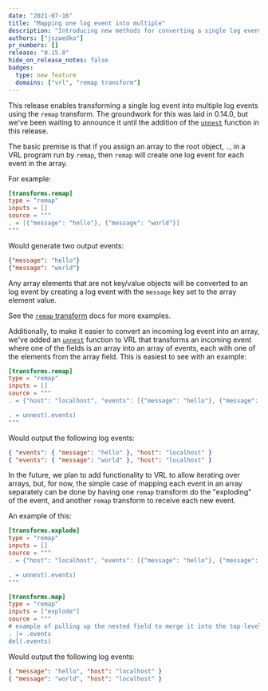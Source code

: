 ```yaml
---
date: "2021-07-16"
title: "Mapping one log event into multiple"
description: "Introducing new methods for converting a single log event into multiple using the `remap` transform"
authors: ["jszwedko"]
pr_numbers: []
release: "0.15.0"
hide_on_release_notes: false
badges:
  type: new feature
  domains: ["vrl", "remap transform"]
---
```


This release enables transforming a single log event into multiple log events using the `remap` transform. The
groundwork for this was laid in 0.14.0, but we've been waiting to announce it until the addition of the
[`unnest`][unnest] function in this release.

The basic premise is that if you assign an array to the root object, `.`, in a VRL program run by `remap`, then `remap`
will create one log event for each event in the array.

For example:

```toml
[transforms.remap]
type = "remap"
inputs = []
source = """
. = [{"message": "hello"}, {"message": "world"}]
"""
```

Would generate two output events:

```json
{"message": "hello"}
{"message": "world"}
```

Any array elements that are not key/value objects will be converted to an log event by creating a log event with the
`message` key set to the array element value.

See the [`remap` transform][remap_multiple] docs for more examples.

Additionally, to make it easier to convert an incoming log event into an array, we've added an [`unnest`][unnest]
function to VRL that transforms an incoming event where one of the fields is an array into an array of events, each with
one of the elements from the array field. This is easiest to see with an example:

```toml
[transforms.remap]
type = "remap"
inputs = []
source = """
. = {"host": "localhost", "events": [{"message": "hello"}, {"message": "world"}]} # to represent the incoming event

. = unnest(.events)
"""
```

Would output the following log events:

```json
{ "events": { "message": "hello" }, "host": "localhost" }
{ "events": { "message": "world" }, "host": "localhost" }
```

In the future, we plan to add functionality to VRL to allow iterating over arrays, but, for now, the simple case of
mapping each event in an array separately can be done by having one `remap` transform do the "exploding" of the event,
and another `remap` transform to receive each new event.

An example of this:

```toml
[transforms.explode]
type = "remap"
inputs = []
source = """
. = {"host": "localhost", "events": [{"message": "hello"}, {"message": "world"}]} # to represent the incoming event

. = unnest(.events)
"""

[transforms.map]
type = "remap"
inputs = ["explode"]
source = """
# example of pulling up the nested field to merge it into the top-level
. |= .events
del(.events)
```

Would output the following log events:

```json
{ "message": "hello", "host": "localhost" }
{ "message": "world", "host": "localhost" }
```

[unnest]: /docs/reference/vrl/examples/#unnest
[remap_multiple]: /docs/reference/configuration/transforms/remap/#emitting-multiple-log-events
